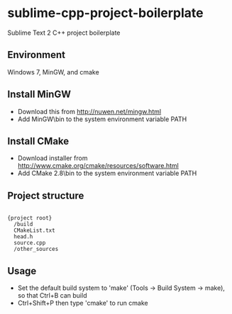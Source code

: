 sublime-cpp-project-boilerplate
===============================

Sublime Text 2 C++ project boilerplate

Environment
-----------
Windows 7, MinGW, and cmake

Install MinGW
-------------
+ Download this from http://nuwen.net/mingw.html
+ Add MinGW\bin to the system environment variable PATH

Install CMake
-------------
+ Download installer from http://www.cmake.org/cmake/resources/software.html
+ Add CMake 2.8\bin to the system environment variable PATH

Project structure
-----------------
<pre><code>
{project root}
  /build
  CMakeList.txt
  head.h
  source.cpp
  /other_sources
</code></pre>

Usage
-----
+ Set the default build system to 'make' (Tools -> Build System -> make), so that Ctrl+B can build
+ Ctrl+Shift+P then type 'cmake' to run cmake
